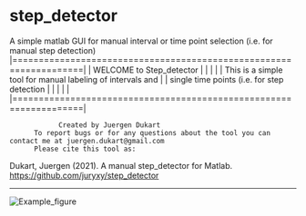 # step_detector
A simple matlab GUI for manual interval or time point selection (i.e. for manual step detection)
|===================================================================|
|                        WELCOME to Step_detector
|                                                                   |
|                                                                   |
|    This is a simple tool for manual labeling of intervals and     |
|   	   single time points (i.e. for step detection              |
|                 				                    |
|                                                                   |
|===================================================================|
 
       			Created by Juergen Dukart
          To report bugs or for any questions about the tool you can contact me at juergen.dukart@gmail.com
          Please cite this tool as:
          
Dukart, Juergen (2021). A manual step_detector for Matlab. https://github.com/juryxy/step_detector
 
--------------------------------------------------------------------

![Example_figure](https://user-images.githubusercontent.com/54351124/143091032-0e1a5d86-5505-4571-b874-339f5c86a13c.png)
